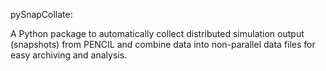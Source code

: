 pySnapCollate:

A Python package to automatically collect distributed simulation output (snapshots) from PENCIL and combine data into non-parallel data files for easy archiving and analysis.

